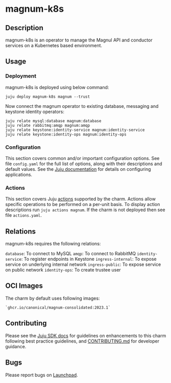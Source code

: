 # magnum-k8s

## Description

magnum-k8s is an operator to manage the Magnul API and conductor services on a Kubernetes based environment.

## Usage

### Deployment

magnum-k8s is deployed using below command:

    juju deploy magnum-k8s magnum --trust

Now connect the magnum operator to existing database,
messaging and keystone identity operators:

    juju relate mysql:database magnum:database
    juju relate rabbitmq:amqp magnum:amqp
    juju relate keystone:identity-service magnum:identity-service
    juju relate keystone:identity-ops magnum:identity-ops

### Configuration

This section covers common and/or important configuration options. See file
`config.yaml` for the full list of options, along with their descriptions and
default values. See the [Juju documentation][juju-docs-config-apps] for details
on configuring applications.

### Actions

This section covers Juju [actions][juju-docs-actions] supported by the charm.
Actions allow specific operations to be performed on a per-unit basis. To
display action descriptions run `juju actions magnum`. If the charm is not
deployed then see file `actions.yaml`.

## Relations

magnum-k8s requires the following relations:

`database`: To connect to MySQL
`amqp`: To connect to RabbitMQ
`identity-service`: To register endpoints in Keystone
`ingress-internal`: To expose service on underlying internal network
`ingress-public`: To expose service on public network
`identity-ops`: To create trustee user

## OCI Images

The charm by default uses following images:

    `ghcr.io/canonical/magnum-consolidated:2023.1`

## Contributing

Please see the [Juju SDK docs](https://juju.is/docs/sdk) for guidelines
on enhancements to this charm following best practice guidelines, and
[CONTRIBUTING.md](contributors-guide) for developer guidance.

## Bugs

Please report bugs on [Launchpad][lp-bugs-charm-magnum-k8s].

<!-- LINKS -->

[contributors-guide]: https://opendev.org/openstack/charm-magnum-k8s/src/branch/main/CONTRIBUTING.md
[juju-docs-actions]: https://jaas.ai/docs/actions
[juju-docs-config-apps]: https://juju.is/docs/configuring-applications
[lp-bugs-charm-magnum-k8s]: https://bugs.launchpad.net/charm-magnum-k8s/+filebug
